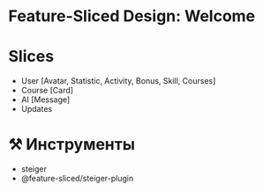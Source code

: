# Feature-Sliced Design: Welcome

# Slices

- User [Avatar, Statistic, Activity, Bonus, Skill, Courses]
- Course [Card]
- AI [Message]
- Updates

# ⚒️ Инструменты

- steiger
- @feature-sliced/steiger-plugin
